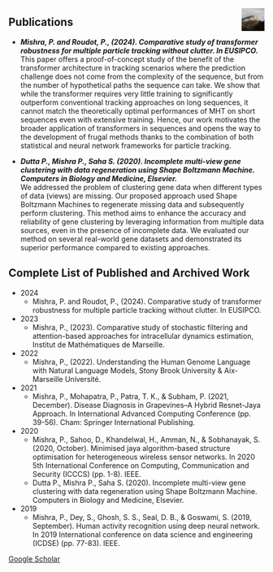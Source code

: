 <link rel="stylesheet" href="styles.css">

[<img align="right" width="45" height="45" src="logo.jpeg">](https://piyushmishra12.github.io/)

## Publications

* ***Mishra, P. and Roudot, P., (2024). Comparative study of transformer robustness for multiple particle tracking without clutter. In EUSIPCO.***<br>
This paper offers a proof-of-concept study of the benefit of the transformer architecture in tracking scenarios where the prediction challenge does not come from the complexity of the sequence, but from the number of hypothetical paths the sequence can take. We show that while the transformer requires very little training to significantly outperform conventional tracking approaches on long sequences, it cannot match the theoretically optimal performances of MHT on short sequences even with extensive training. Hence, our work motivates the broader application of transformers in sequences and opens the way to the development of frugal methods thanks to the combination of both statistical and neural network frameworks for particle tracking.

* ***Dutta P., Mishra P., Saha S. (2020). Incomplete multi-view gene clustering with data regeneration using Shape Boltzmann Machine. Computers in Biology and Medicine, Elsevier.***<br>
We addressed the problem of clustering gene data when different types of data (views) are missing. Our proposed approach used Shape Boltzmann Machines to regenerate missing data and subsequently perform clustering. This method aims to enhance the accuracy and reliability of gene clustering by leveraging information from multiple data sources, even in the presence of incomplete data. We evaluated our method on several real-world gene datasets and demonstrated its superior performance compared to existing approaches.

## Complete List of Published and Archived Work
* 2024
  - Mishra, P. and Roudot, P., (2024). Comparative study of transformer robustness for multiple particle tracking without clutter. In EUSIPCO.
* 2023
  - Mishra, P., (2023). Comparative study of stochastic filtering and attention-based approaches for intracellular dynamics estimation, Institut de Mathématiques de Marseille.
* 2022
  - Mishra, P., (2022). Understanding the Human Genome Language with Natural Language Models, Stony Brook University & Aix-Marseille Université.
* 2021
  - Mishra, P., Mohapatra, P., Patra, T. K., & Subham, P. (2021, December). Disease Diagnosis in Grapevines–A Hybrid Resnet-Jaya Approach. In International Advanced Computing Conference (pp. 39-56). Cham: Springer International Publishing.
* 2020
  - Mishra, P., Sahoo, D., Khandelwal, H., Amman, N., & Sobhanayak, S. (2020, October). Minimised jaya algorithm-based structure optimisation for heterogeneous wireless sensor networks. In 2020 5th International Conference on Computing, Communication and Security (ICCCS) (pp. 1-8). IEEE.
  - Dutta P., Mishra P., Saha S. (2020). Incomplete multi-view gene clustering with data regeneration using Shape Boltzmann Machine. Computers in Biology and Medicine, Elsevier.
* 2019
  - Mishra, P., Dey, S., Ghosh, S. S., Seal, D. B., & Goswami, S. (2019, September). Human activity recognition using deep neural network. In 2019 International conference on data science and engineering (ICDSE) (pp. 77-83). IEEE.

[Google Scholar](https://scholar.google.com/citations?user=yFMgHqkAAAAJ&hl=en)
